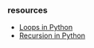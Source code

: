 ### resources
* <a href="https://www.geeksforgeeks.org/loops-in-python/">Loops in Python</a>
* <a href="https://www.geeksforgeeks.org/recursion-in-python/">Recursion in Python</a>